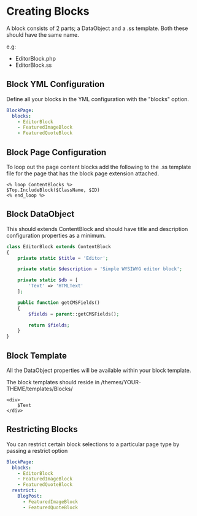 # Creating Blocks

A block consists of 2 parts; a DataObject and a .ss template. Both these should have the same name.

e.g: 
  - EditorBlock.php
  - EditorBlock.ss

## Block YML Configuration

Define all your blocks in the YML configuration with the "blocks" option.

```yml
BlockPage:
  blocks:
    - EditorBlock
    - FeaturedImageBlock
    - FeaturedQuoteBlock
```

## Block Page Configuration

To loop out the page content blocks add the following to the .ss template file for the page that has the block page extension attached.

```
<% loop ContentBlocks %>
$Top.IncludeBlock($ClassName, $ID)
<% end_loop %>
```

## Block DataObject

This should extends ContentBlock and should have title and description configuration properties as a minimum.

```php
class EditorBlock extends ContentBlock
{
    private static $title = 'Editor';

    private static $description = 'Simple WYSIWYG editor block';

    private static $db = [
        'Text' => 'HTMLText'
    ];

    public function getCMSFields()
    {
        $fields = parent::getCMSFields();

        return $fields;
    }
}
```

## Block Template

All the DataObject properties will be available within your block template. 

The block templates should reside in /themes/YOUR-THEME/templates/Blocks/

```
<div>
    $Text
</div>
```

## Restricting Blocks

You can restrict certain block selections to a particular page type by passing a restrict option

```yml
BlockPage:
  blocks:
    - EditorBlock
    - FeaturedImageBlock
    - FeaturedQuoteBlock
  restrict:
    BlogPost:
      - FeaturedImageBlock
      - FeaturedQuoteBlock
```
